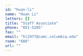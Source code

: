 ```yaml
---
id: "huan-li"
name: "Huan Li"
letters: []
title: "Staff Associate"
phone: "851-5285"
fax: ""
email: "hl2977@cumc.columbia.edu"
room: "608"
url: ""
---
```


